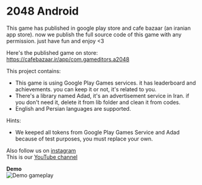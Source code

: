 # 2048 Android
This game has published in google play store and cafe bazaar (an iranian app store). now we publish the full source code of this game with any permission. just have fun and enjoy &lt;3

Here's the published game on store: https://cafebazaar.ir/app/com.gameditors.a2048

This project contains:
- This game is using Google Play Games services. it has leaderboard and achievements. you can keep it or not, it's related to you.
- There's a library named Adad, it's an advertisement service in Iran. if you don't need it, delete it from lib folder and clean it from codes.
- English and Persian languages are supported.

Hints:
- We keeped all tokens from Google Play Games Service and Adad because of test purposes, you must replace your own.

Also follow us on <a href="https://www.instagram.com/gameditors">instagram</a><br>
This is our <a href="https://www.youtube.com/channel/UCUlIc70CKA5OAJgWzjd7DyA?view_as=subscriber">YouTube channel</a>

<b>Demo</b><br>
![Demo gameplay](https://github.com/GamEditor/2048-Android/blob/master/2048-Android.gif?raw=true)
